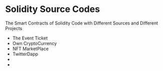 # Solidity Source Codes

The Smart Contracts of Solidity Code with Different Sources and Different Projects

* The Event Ticket
* Own CryptoCurrency
* NFT MarketPlace
* TwitterDapp
* 
* 
